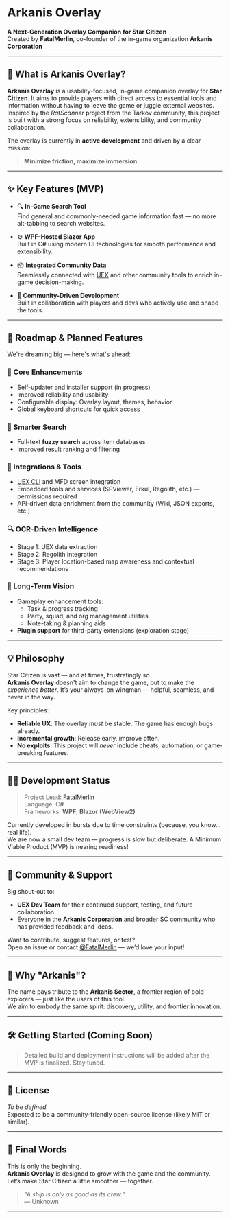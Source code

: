 # Arkanis Overlay

**A Next-Generation Overlay Companion for Star Citizen**  
Created by **FatalMerlin**, co-founder of the in-game organization **Arkanis Corporation**

---

## 🚀 What is Arkanis Overlay?

**Arkanis Overlay** is a usability-focused, in-game companion overlay for **Star Citizen**. It aims to provide players with direct access to essential tools and information without having to leave the game or juggle external websites. Inspired by the *RatScanner* project from the Tarkov community, this project is built with a strong focus on reliability, extensibility, and community collaboration.

The overlay is currently in **active development** and driven by a clear mission:  
> **Minimize friction, maximize immersion.**

---

## ✨ Key Features (MVP)

- 🔍 **In-Game Search Tool**  
  Find general and commonly-needed game information fast — no more alt-tabbing to search websites.
  
- ⚙️ **WPF-Hosted Blazor App**  
  Built in C# using modern UI technologies for smooth performance and extensibility.

- 📦 **Integrated Community Data**  
  Seamlessly connected with [UEX](https://uexcorp.space) and other community tools to enrich in-game decision-making.

- 🧪 **Community-Driven Development**  
  Built in collaboration with players and devs who actively use and shape the tools.

---

## 🔮 Roadmap & Planned Features

We're dreaming big — here's what's ahead:

### 🧩 Core Enhancements
- Self-updater and installer support (in progress)
- Improved reliability and usability
- Configurable display: Overlay layout, themes, behavior
- Global keyboard shortcuts for quick access

### 🔎 Smarter Search
- Full-text **fuzzy search** across item databases
- Improved result ranking and filtering

### 🔗 Integrations & Tools
- [UEX CLI](https://github.com/UEXCorp/UEX-CLI) and MFD screen integration
- Embedded tools and services (SPViewer, Erkul, Regolith, etc.) — permissions required
- API-driven data enrichment from the community (Wiki, JSON exports, etc.)

### 🔍 OCR-Driven Intelligence
- Stage 1: UEX data extraction
- Stage 2: Regolith integration
- Stage 3: Player location-based map awareness and contextual recommendations

### 🧭 Long-Term Vision
- Gameplay enhancement tools:
  - Task & progress tracking
  - Party, squad, and org management utilities
  - Note-taking & planning aids
- **Plugin support** for third-party extensions (exploration stage)

---

## 💡 Philosophy

Star Citizen is vast — and at times, frustratingly so.  
**Arkanis Overlay** doesn't aim to change the game, but to make the *experience better*. It’s your always-on wingman — helpful, seamless, and never in the way.

Key principles:
- **Reliable UX**: The overlay *must* be stable. The game has enough bugs already.
- **Incremental growth**: Release early, improve often.
- **No exploits**: This project will *never* include cheats, automation, or game-breaking features.

---

## 🧑‍💻 Development Status

> Project Lead: [FatalMerlin](https://github.com/FatalMerlin)  
> Language: C#  
> Frameworks: **WPF**, **Blazor (WebView2)**

Currently developed in bursts due to time constraints (because, you know… real life).  
We are now a small dev team — progress is slow but deliberate. A Minimum Viable Product (MVP) is nearing readiness!

---

## 🙌 Community & Support

Big shout-out to:
- **UEX Dev Team** for their continued support, testing, and future collaboration.
- Everyone in the **Arkanis Corporation** and broader SC community who has provided feedback and ideas.

Want to contribute, suggest features, or test?  
Open an issue or contact [@FatalMerlin](https://github.com/FatalMerlin) — we’d love your input!

---

## 🧭 Why "Arkanis"?

The name pays tribute to the **Arkanis Sector**, a frontier region of bold explorers — just like the users of this tool.  
We aim to embody the same spirit: discovery, utility, and frontier innovation.

---

## 🛠️ Getting Started (Coming Soon)

> Detailed build and deployment instructions will be added after the MVP is finalized. Stay tuned.

---

## 📜 License

*To be defined.*  
Expected to be a community-friendly open-source license (likely MIT or similar).

---

## 🌌 Final Words

This is only the beginning.  
**Arkanis Overlay** is designed to grow with the game and the community.  
Let’s make Star Citizen a little smoother — together.

> *“A ship is only as good as its crew.”*  
> — Unknown

---

